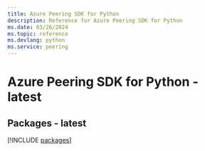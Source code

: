 ```yaml
---
title: Azure Peering SDK for Python
description: Reference for Azure Peering SDK for Python
ms.date: 03/26/2024
ms.topic: reference
ms.devlang: python
ms.service: peering
---
```

# Azure Peering SDK for Python - latest
## Packages - latest
[!INCLUDE [packages](peering-index.md)]